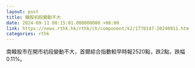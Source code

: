 ```yaml
---
layout: post
title: 韓股初段變動不大
date: 2024-09-11 08:15:01.000000000 +08:00
link: https://news.rthk.hk/rthk/ch/component/k2/1770147-20240911.htm
categories: rthk
---
```


南韓股市在開市初段變動不大，首爾綜合指數較早時報2520點，跌2點，跌幅0.11%。
